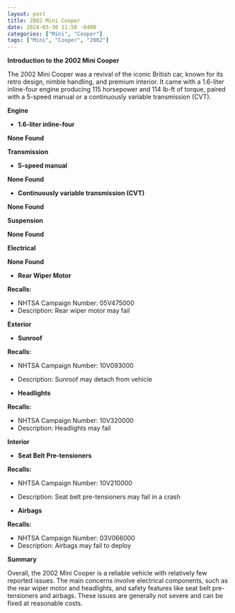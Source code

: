 ```yaml
---
layout: post
title: 2002 Mini Cooper
date: 2024-03-30 11:58 -0400
categories: ["Mini", "Cooper"]
tags: ["Mini", "Cooper", "2002"]
---
```

**Introduction to the 2002 Mini Cooper**

The 2002 Mini Cooper was a revival of the iconic British car, known for its retro design, nimble handling, and premium interior. It came with a 1.6-liter inline-four engine producing 115 horsepower and 114 lb-ft of torque, paired with a 5-speed manual or a continuously variable transmission (CVT).

**Engine**

* **1.6-liter inline-four**

**None Found**

**Transmission**

* **5-speed manual**

**None Found**

* **Continuously variable transmission (CVT)**

**None Found**

**Suspension**

**None Found**

**Electrical**

**None Found**

* **Rear Wiper Motor**

**Recalls:**
* NHTSA Campaign Number: 05V475000
* Description: Rear wiper motor may fail

**Exterior**

* **Sunroof**

**Recalls:**
* NHTSA Campaign Number: 10V093000
* Description: Sunroof may detach from vehicle

* **Headlights**

**Recalls:**
* NHTSA Campaign Number: 10V320000
* Description: Headlights may fail

**Interior**

* **Seat Belt Pre-tensioners**

**Recalls:**
* NHTSA Campaign Number: 10V210000
* Description: Seat belt pre-tensioners may fail in a crash

* **Airbags**

**Recalls:**
* NHTSA Campaign Number: 03V066000
* Description: Airbags may fail to deploy

**Summary**

Overall, the 2002 Mini Cooper is a reliable vehicle with relatively few reported issues. The main concerns involve electrical components, such as the rear wiper motor and headlights, and safety features like seat belt pre-tensioners and airbags. These issues are generally not severe and can be fixed at reasonable costs.
